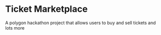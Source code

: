 # Ticket Marketplace 
A polygon hackathon project that allows users to buy and sell tickets and lots more
